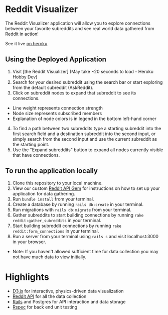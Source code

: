 
# Reddit Visualizer

The Reddit Visualizer application will allow you to explore connections between your favorite subreddits and see real world data gathered from Reddit in action!

See it live [on heroku](https://reddit-visualizer.herokuapp.com/).

## Using the Deployed Application
1. Visit [the Reddit Visualizer] (May take ~20 seconds to load - Heroku Hobby Dev)
2. Search for your desired subreddit using the search bar or start exploring from the default subreddit (AskReddit).
3. Click on subreddit nodes to expand that subreddit to see its connections.
  - Line weight represents connection strength
  - Node size represents subscribed members
  - Explanation of node colors is in legend in the bottom left-hand corner
4. To find a path between two subreddits type a starting subreddit into the first search field and a destination subreddit into the second input, or simply search from the second input and use the current subreddit as the starting point.
5. Use the "Expand subreddits" button to expand all nodes currently visible that have connections.

## To run the application locally
1. Clone this repository to your local machine.
2. View our custom [Reddit API Gem](https://github.com/anthonyfuentes/reddit_api) for instructions on how to set up your application for data gathering.
3. Run `bundle install` from your terminal.
4. Create a database by running `rails db:create` in your terminal.
5. Run migrations with `rails db:migrate` from your terminal.
6. Gather subreddits to start building connections by running `rake reddit:gather_subreddits` in your terminal.
7. Start building subreddit connections by running `rake reddit:form_connections` in your terminal.
8. Run a server from your terminal using `rails s` and visit localhost:3000 in your browser.
  - Note: If you haven't allowed sufficient time for data collection you may not have much data to view initially.

# Highlights

- [D3.js](https://d3js.org/) for interactive, physics-driven data visualization
- [Reddit API](https://www.reddit.com/dev/api/) for all the data collection
- [Rails](http://rubyonrails.org/) and Postgres for API interaction and data storage
- [Rspec](http://rspec.info/) for back end unit testing
